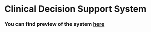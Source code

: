 # Clinical Decision Support System

### You can find preview of the system [here](https://cdss.onrender.com/)